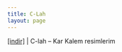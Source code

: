 ```yaml
---
title: C-Lah
layout: page
---
```


<a href="https://cloud.mail.ru/public/d7c319f4cc1f/C-LAH%20-%20Kara%20Kalem%20Resimlerim" target="_blank">[indir]</a> | C-lah &#8211; Kar Kalem resimlerim